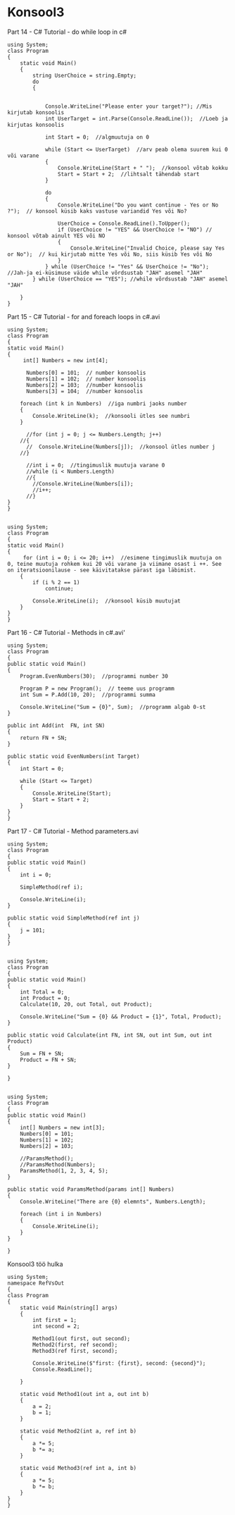 # Konsool3

Part 14 - C# Tutorial - do while loop in c#

    using System;
    class Program
    {
        static void Main()
        {
            string UserChoice = string.Empty;
            do
            {
               
                
                Console.WriteLine("Please enter your target?"); //Mis kirjutab konsoolis
                int UserTarget = int.Parse(Console.ReadLine());  //Loeb ja kirjutas konsoolis

                int Start = 0;  //algmuutuja on 0

                while (Start <= UserTarget)  //arv peab olema suurem kui 0 või varane
                {
                    Console.WriteLine(Start + " ");  //konsool võtab kokku
                    Start = Start + 2;  //lihtsalt tähendab start
                }

                do
                {
                    Console.WriteLine("Do you want continue - Yes or No ?");  // konsool küsib kaks vastuse variandid Yes või No?

                    UserChoice = Console.ReadLine().ToUpper();
                    if (UserChoice != "YES" && UserChoice != "NO") // konsool võtab ainult YES või NO
                    {
                        Console.WriteLine("Invalid Choice, please say Yes or No");  // kui kirjutab mitte Yes või No, siis küsib Yes või No
                    }
                } while (UserChoice != "Yes" && UserChoice != "No");  //Jah-ja ei-küsimuse väide while võrdsustab "JAH" asemel "JAH"
            } while (UserChoice == "YES"); //while võrdsustab "JAH" asemel "JAH"

        }
    }
    

Part 15 - C# Tutorial - for and foreach loops in c#.avi

    using System;
    class Program
    {
    static void Main()
    {
         int[] Numbers = new int[4];

          Numbers[0] = 101;  // number konsoolis
          Numbers[1] = 102;  // number konsoolis
          Numbers[2] = 103;  //number konsoolis
          Numbers[3] = 104;  //number konsoolis

        foreach (int k in Numbers)  //iga numbri jaoks number
        {
            Console.WriteLine(k);  //konsooli ütles see numbri
        }

          //for (int j = 0; j <= Numbers.Length; j++)
        //{
          //  Console.WriteLine(Numbers[j]);  //konsool ütles number j
        //}

          //int i = 0;  //tingimuslik muutuja varane 0
          //while (i < Numbers.Length)
          //{
            //Console.WriteLine(Numbers[i]);
            //i++;
          //}
    }
    }
    
    
    using System;
    class Program
    {
    static void Main()
    {
         for (int i = 0; i <= 20; i++)  //esimene tingimuslik muutuja on 0, teine muutuja rohkem kui 20 või varane ja viimane osast i ++. See on iteratsioonilause - see käivitatakse pärast iga läbimist.
        {
            if (i % 2 == 1)
                continue;

            Console.WriteLine(i);  //konsool küsib muutujat
        }
    }
    }
    
Part 16 - C# Tutorial - Methods in c#.avi'

    using System;
    class Program
    {
    public static void Main()
    {
        Program.EvenNumbers(30);  //programmi number 30

        Program P = new Program();  // teeme uus programm
        int Sum = P.Add(10, 20);  //programmi summa

        Console.WriteLine("Sum = {0}", Sum);  //programm algab 0-st
    }

    public int Add(int  FN, int SN)
    {
        return FN + SN;
    }

    public static void EvenNumbers(int Target)
    {
        int Start = 0;

        while (Start <= Target)
        {
            Console.WriteLine(Start);
            Start = Start + 2;
        }
    }
    }
    
Part 17 - C# Tutorial - Method parameters.avi

    using System;
    class Program
    {
    public static void Main()
    {
        int i = 0;

        SimpleMethod(ref i);

        Console.WriteLine(i);
    }

    public static void SimpleMethod(ref int j)
    {
        j = 101;
    }
    }
    
    
    using System;
    class Program
    {
    public static void Main()
    {
        int Total = 0;
        int Product = 0;
        Calculate(10, 20, out Total, out Product);

        Console.WriteLine("Sum = {0} && Product = {1}", Total, Product);
    }

    public static void Calculate(int FN, int SN, out int Sum, out int Product)
    {
        Sum = FN + SN;
        Product = FN + SN;
    }
   
    }
    
    
    using System;
    class Program
    {
    public static void Main()
    {
        int[] Numbers = new int[3];
        Numbers[0] = 101;
        Numbers[1] = 102;
        Numbers[2] = 103;

        //ParamsMethod();
        //ParamsMethod(Numbers);
        ParamsMethod(1, 2, 3, 4, 5);
    }

    public static void ParamsMethod(params int[] Numbers)
    {
        Console.WriteLine("There are {0} elemnts", Numbers.Length);

        foreach (int i in Numbers)
        {
            Console.WriteLine(i);
        }
    }

    }
    
 Konsool3 töö hulka
 
    using System;
    namespace RefVsOut
    {
    class Program
    {
        static void Main(string[] args)
        {
            int first = 1;
            int second = 2;

            Method1(out first, out second);
            Method2(first, ref second);
            Method3(ref first, second);

            Console.WriteLine($"first: {first}, second: {second}");
            Console.ReadLine();

        }

        static void Method1(out int a, out int b)
        {
            a = 2;
            b = 1;
        }

        static void Method2(int a, ref int b)
        {
            a *= 5;
            b *= a;
        }

        static void Method3(ref int a, int b)
        {
            a *= 5;
            b *= b;
        }
    }
    }


    
    














   
